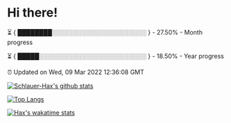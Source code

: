 # Hi there!

⏳ { ████████░░░░░░░░░░░░░░░░░░░░░░ } - 27.50% - Month progress

⏳ { █████░░░░░░░░░░░░░░░░░░░░░░░░░ } - 18.50% - Year progress

⏰ Updated on Wed, 09 Mar 2022 12:36:08 GMT


[![Schlauer-Hax's github stats](https://github-readme-stats.vercel.app/api?username=Schlauer-Hax&show_icons=true&theme=dark&count_private=true)](https://github.com/Schlauer-Hax)


[![Top Langs](https://github-readme-stats.vercel.app/api/top-langs/?username=Schlauer-Hax&layout=compact&theme=dark)](https://github.com/Schlauer-Hax?tab=repositories)


[![Hax's wakatime stats](https://github-readme-stats.vercel.app/api/wakatime?username=Hax&theme=dark)](https://wakatime.com/@Hax)

